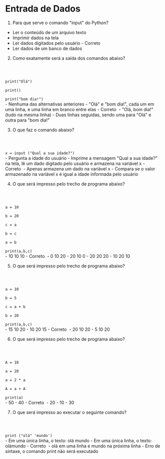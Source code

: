 # Entrada de Dados
1. Para que serve o comando "input" do Python?
- Ler o conteúdo de um arquivo texto
- Imprimir dados na tela
- Ler dados digitados pelo usuário  -  Correto 
- Ler dados de um banco de dados

2. Como exatamente será a saída dos comandos abaixo?
<br>
<code>
<br>print("Olá")
<br>print()
<br>print("bom dia!")
</code>
- Nenhuma das alternativas anteriores
- "Olá" e "bom dia!", cada um em uma linha, e uma linha em branco entre elas  -  Correto 
- "Olá, bom dia!" (tudo na mesma linha)
- Duas linhas seguidas, sendo uma para "Olá" e outra para "bom dia!"

3. O que faz o comando abaixo? 
<br>
<code>
<br>x = input ("Qual a sua idade?")
</code>
- Pergunta a idade do usuário
- Imprime a mensagem "Qual a sua idade?" na tela, lê um dado digitado pelo usuário e armazena na variável x  -  Correto 
- Apenas armazena um dado na variável x
- Compara se o valor armazenado na variável x é igual a idade informada pelo usuário

4. O que será impresso pelo trecho de programa abaixo?
<br>
<code>
<br>a = 10
<br>b = 20
<br>c = a
<br>b = c
<br>a = b
<br>print(a,b,c)
</code>
- 10 10 10  -  Correto 
- 0 10 20
- 20 10 0
- 20 20 20
- 10 20 10

5. O que será impresso pelo trecho de programa abaixo?
<br>
<code>
<br>a = 10
<br>b = 5
<br>c = a + b
<br>b = 20
<br>print(a,b,c)
</code>
- 15 10 20
- 10 20 15  -  Correto 
- 20 10 20
- 5 10 20

6. O que será impresso pelo trecho de programa abaixo? 
<br>
<code>
<br>A = 10
<br>a = 20
<br>a = 2 * a
<br>A = a + A
<br>print(a)
</code>
- 50
- 40  -  Correto 
- 20
- 10
- 30


7. O que será impresso ao executar o seguinte comando? 
<br>
<code>
<br>print ("olá" 'mundo')
</code>
- Em uma única linha, o texto: olá mundo
- Em uma única linha, o texto: olámundo  -  Correto 
- olá em uma linha e mundo na próxima linha
- Erro de sintaxe, o comando print não será executado